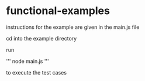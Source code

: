 # functional-examples

instructions for the example are given in the main.js file

cd into the example directory

run 

'''
node main.js 
'''

to execute the test cases

